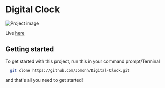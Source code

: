 # Digital Clock
![Project image](https://github.com/Jomonh/Digital-Clock/blob/main/Preview.png)

Live <a href="https://jomonh.github.io/Digital-Clock/">here</a>
## Getting started

To get started with this project, run this in your command prompt/Terminal 

```bash
  git clone https://github.com/Jomonh/Digital-Clock.git
```
and that's all you need to get started!
